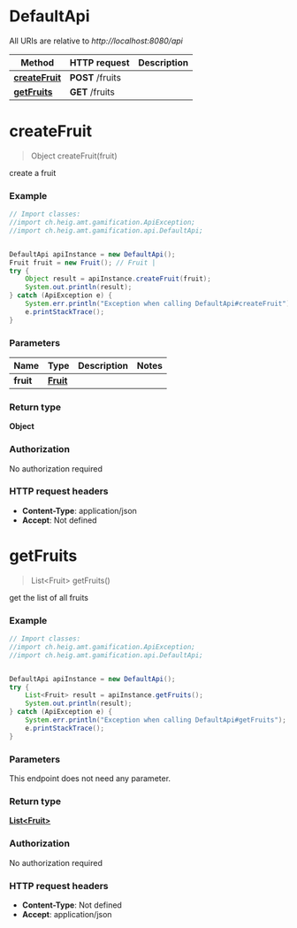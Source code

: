 # DefaultApi

All URIs are relative to *http://localhost:8080/api*

Method | HTTP request | Description
------------- | ------------- | -------------
[**createFruit**](DefaultApi.md#createFruit) | **POST** /fruits | 
[**getFruits**](DefaultApi.md#getFruits) | **GET** /fruits | 


<a name="createFruit"></a>
# **createFruit**
> Object createFruit(fruit)



create a fruit

### Example
```java
// Import classes:
//import ch.heig.amt.gamification.ApiException;
//import ch.heig.amt.gamification.api.DefaultApi;


DefaultApi apiInstance = new DefaultApi();
Fruit fruit = new Fruit(); // Fruit | 
try {
    Object result = apiInstance.createFruit(fruit);
    System.out.println(result);
} catch (ApiException e) {
    System.err.println("Exception when calling DefaultApi#createFruit");
    e.printStackTrace();
}
```

### Parameters

Name | Type | Description  | Notes
------------- | ------------- | ------------- | -------------
 **fruit** | [**Fruit**](Fruit.md)|  |

### Return type

**Object**

### Authorization

No authorization required

### HTTP request headers

 - **Content-Type**: application/json
 - **Accept**: Not defined

<a name="getFruits"></a>
# **getFruits**
> List&lt;Fruit&gt; getFruits()



get the list of all fruits

### Example
```java
// Import classes:
//import ch.heig.amt.gamification.ApiException;
//import ch.heig.amt.gamification.api.DefaultApi;


DefaultApi apiInstance = new DefaultApi();
try {
    List<Fruit> result = apiInstance.getFruits();
    System.out.println(result);
} catch (ApiException e) {
    System.err.println("Exception when calling DefaultApi#getFruits");
    e.printStackTrace();
}
```

### Parameters
This endpoint does not need any parameter.

### Return type

[**List&lt;Fruit&gt;**](Fruit.md)

### Authorization

No authorization required

### HTTP request headers

 - **Content-Type**: Not defined
 - **Accept**: application/json

